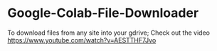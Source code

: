 # Google-Colab-File-Downloader
To download files from any site into your gdrive;
Check out the video
https://www.youtube.com/watch?v=AESTTHF7Jvo
